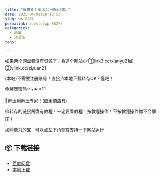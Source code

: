 ```yaml
---
title: "躲猫猫！鬼(OC)+骑士(OC)"
date: 2025-04-01T18:18:53
slug: wp-8827
permalink: /posts/wp-8827/
categories:
  - 动漫
  - 动漫盖
tags:

---
```


如果两个网盘都没有资源了，看这个网站👉①link3.cc/xianyu21或②vlink.cc/ziyuan21

(本站)不需要注册账号！直接点本地下载转存OK？懂吧！

🟢解压密码:ziyuan21

🔵解压用解压专家！(应用商店有)

🟡转存的链接网盘有教程！一定要看教程！按教程操作！不按教程操作你不会解压！

💰🈶能力的宝，可以点左下角赞赏支持一下网站运行

## 📦 下载链接
- [百度网盘](https://blziyuan21.com/pay-download/8827?key=ddf6b0b384&down_id=0)
- [本地下载](https://blziyuan21.com/pay-download/8827?key=ddf6b0b384&down_id=1)

